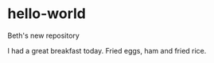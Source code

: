 # hello-world
Beth's new repository

I had a great breakfast today.  Fried eggs, ham and fried rice.   
